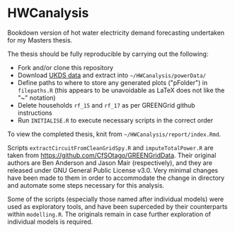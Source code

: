 # HWCanalysis

Bookdown version of hot water electricity demand forecasting undertaken for my Masters thesis.

The thesis should be fully reproducible by carrying out the following:  
* Fork and/or clone this repository  
* Download [UKDS data](http://reshare.ukdataservice.ac.uk/853334/) and extract into `~/HWCanalysis/powerData/`  
* Define paths to where to store any generated plots ("pFolder") in `filepaths.R` (this appears to be unavoidable as LaTeX does not like the "~" notation)  
* Delete households `rf_15` and `rf_17` as per GREENGrid github instructions 
* Run `INITIALISE.R` to execute necessary scripts in the correct order  
 
To view the completed thesis, knit from `~/HWCanalysis/report/index.Rmd`.

Scripts `extractCircuitFromCleanGridSpy.R` and `imputeTotalPower.R` are taken from https://github.com/CfSOtago/GREENGridData. 
Their original authors are Ben Anderson and Jason Mair (respectively), and they are released under GNU General Public License v3.0.
Very minimal changes have been made to them in order to accommodate the change in directory and automate some steps necessary for this analysis.

Some of the scripts (especially those named after individual models) were used as exploratory tools, and have been superceded by their counterparts within `modelling.R`. The originals remain in case further exploration of individual models is required.
